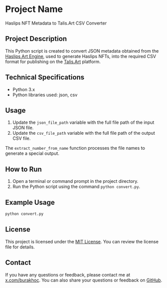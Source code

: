 # Project Name
Haslips NFT Metadata to Talis.Art CSV Converter

## Project Description

This Python script is created to convert JSON metadata obtained from the [Haslips Art Engine](https://github.com/HashLips/hashlips_art_engine), used to generate Haslips NFTs, into the required CSV format for publishing on the [Talis.Art](https://talis-protocol.notion.site/How-to-become-a-Whitelisted-Creator-on-Talis-5bdab1c5475e4497b42e8137fd0306dd) platform.

## Technical Specifications

- Python 3.x
- Python libraries used: json, csv

## Usage

1. Update the `json_file_path` variable with the full file path of the input JSON file.
2. Update the `csv_file_path` variable with the full file path of the output CSV file.

The `extract_number_from_name` function processes the file names to generate a special output.

## How to Run

1. Open a terminal or command prompt in the project directory.
2. Run the Python script using the command `python convert.py`.

## Example Usage

```bash
python convert.py
```

## License

This project is licensed under the [MIT License](LICENSE). You can review the license file for details.

## Contact

If you have any questions or feedback, please contact me at [x.com/burakhoc](https://x.com/burakhoc). You can also share your questions or feedback on [GitHub](https://github.com/burakhoc).
